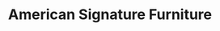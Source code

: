 ---
title: "American Signature Furniture"
url: /pinellas-park/american-signature-furniture/
shop: furniture
---
